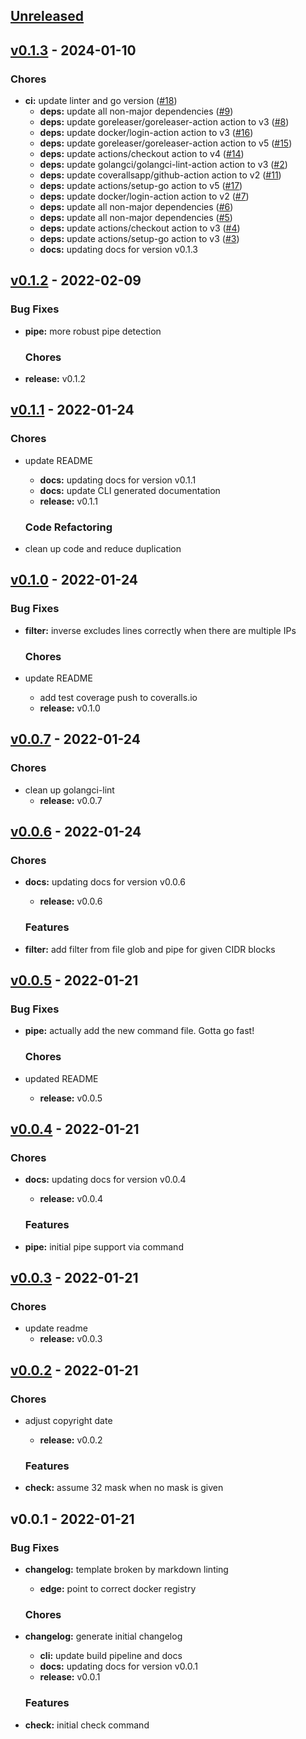 <a name="unreleased"></a>
## [Unreleased]


<a name="v0.1.3"></a>
## [v0.1.3] - 2024-01-10
### Chores
- **ci:** update linter and go version ([#18](https://github.com/clok/cidr/issues/18))
  - **deps:** update all non-major dependencies ([#9](https://github.com/clok/cidr/issues/9))
  - **deps:** update goreleaser/goreleaser-action action to v3 ([#8](https://github.com/clok/cidr/issues/8))
  - **deps:** update docker/login-action action to v3 ([#16](https://github.com/clok/cidr/issues/16))
  - **deps:** update goreleaser/goreleaser-action action to v5 ([#15](https://github.com/clok/cidr/issues/15))
  - **deps:** update actions/checkout action to v4 ([#14](https://github.com/clok/cidr/issues/14))
  - **deps:** update golangci/golangci-lint-action action to v3 ([#2](https://github.com/clok/cidr/issues/2))
  - **deps:** update coverallsapp/github-action action to v2 ([#11](https://github.com/clok/cidr/issues/11))
  - **deps:** update actions/setup-go action to v5 ([#17](https://github.com/clok/cidr/issues/17))
  - **deps:** update docker/login-action action to v2 ([#7](https://github.com/clok/cidr/issues/7))
  - **deps:** update all non-major dependencies ([#6](https://github.com/clok/cidr/issues/6))
  - **deps:** update all non-major dependencies ([#5](https://github.com/clok/cidr/issues/5))
  - **deps:** update actions/checkout action to v3 ([#4](https://github.com/clok/cidr/issues/4))
  - **deps:** update actions/setup-go action to v3 ([#3](https://github.com/clok/cidr/issues/3))
  - **docs:** updating docs for version v0.1.3
  
  
<a name="v0.1.2"></a>
## [v0.1.2] - 2022-02-09
### Bug Fixes
- **pipe:** more robust pipe detection
  
  ### Chores
- **release:** v0.1.2
  
  
<a name="v0.1.1"></a>
## [v0.1.1] - 2022-01-24
### Chores
- update README
  - **docs:** updating docs for version v0.1.1
  - **docs:** update CLI generated documentation
  - **release:** v0.1.1
  
  ### Code Refactoring
- clean up code and reduce duplication
  
  
<a name="v0.1.0"></a>
## [v0.1.0] - 2022-01-24
### Bug Fixes
- **filter:** inverse excludes lines correctly when there are multiple IPs
  
  ### Chores
- update README
  - add test coverage push to coveralls.io
  - **release:** v0.1.0
  
  
<a name="v0.0.7"></a>
## [v0.0.7] - 2022-01-24
### Chores
- clean up golangci-lint
  - **release:** v0.0.7
  
  
<a name="v0.0.6"></a>
## [v0.0.6] - 2022-01-24
### Chores
- **docs:** updating docs for version v0.0.6
  - **release:** v0.0.6
  
  ### Features
- **filter:** add filter from file glob and pipe for given CIDR blocks
  
  
<a name="v0.0.5"></a>
## [v0.0.5] - 2022-01-21
### Bug Fixes
- **pipe:** actually add the new command file. Gotta go fast\!
  
  ### Chores
- updated README
  - **release:** v0.0.5
  
  
<a name="v0.0.4"></a>
## [v0.0.4] - 2022-01-21
### Chores
- **docs:** updating docs for version v0.0.4
  - **release:** v0.0.4
  
  ### Features
- **pipe:** initial pipe support via command
  
  
<a name="v0.0.3"></a>
## [v0.0.3] - 2022-01-21
### Chores
- update readme
  - **release:** v0.0.3
  
  
<a name="v0.0.2"></a>
## [v0.0.2] - 2022-01-21
### Chores
- adjust copyright date
  - **release:** v0.0.2
  
  ### Features
- **check:** assume 32 mask when no mask is given
  
  
<a name="v0.0.1"></a>
## v0.0.1 - 2022-01-21
### Bug Fixes
- **changelog:** template broken by markdown linting
  - **edge:** point to correct docker registry
  
  ### Chores
- **changelog:** generate initial changelog
  - **cli:** update build pipeline and docs
  - **docs:** updating docs for version v0.0.1
  - **release:** v0.0.1
  
  ### Features
- **check:** initial check command
  
  
[Unreleased]: https://github.com/clok/cidr/compare/v0.1.3...HEAD
[v0.1.3]: https://github.com/clok/cidr/compare/v0.1.2...v0.1.3
[v0.1.2]: https://github.com/clok/cidr/compare/v0.1.1...v0.1.2
[v0.1.1]: https://github.com/clok/cidr/compare/v0.1.0...v0.1.1
[v0.1.0]: https://github.com/clok/cidr/compare/v0.0.7...v0.1.0
[v0.0.7]: https://github.com/clok/cidr/compare/v0.0.6...v0.0.7
[v0.0.6]: https://github.com/clok/cidr/compare/v0.0.5...v0.0.6
[v0.0.5]: https://github.com/clok/cidr/compare/v0.0.4...v0.0.5
[v0.0.4]: https://github.com/clok/cidr/compare/v0.0.3...v0.0.4
[v0.0.3]: https://github.com/clok/cidr/compare/v0.0.2...v0.0.3
[v0.0.2]: https://github.com/clok/cidr/compare/v0.0.1...v0.0.2
